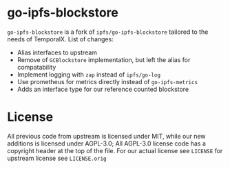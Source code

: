 # go-ipfs-blockstore


`go-ipfs-blockstore` is a fork of `ipfs/go-ipfs-blockstore` tailored to the needs of TemporalX. List of changes:

* Alias interfaces to upstream
* Remove of `GCBlockstore` implementation, but left the alias for compatability
* Implement logging with `zap` instead of `ipfs/go-log`
* Use prometheus for metrics directly instead of `go-ipfs-metrics`
* Adds an interface type for our reference counted blockstore

# License

All previous code from upstream is licensed under MIT, while our new additions is licensed under AGPL-3.0; All AGPL-3.0 license code has a copyright header at the top of the file. For our actual license see `LICENSE` for upstream license see `LICENSE.orig`